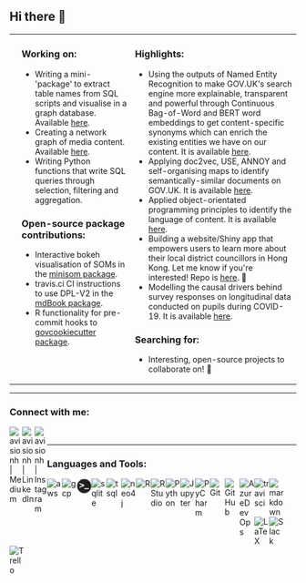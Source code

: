 ## Hi there 👋

<table>
<td>
<td valign="top">
    
### Working on:
- Writing a mini-'package' to extract table names from SQL scripts and visualise in a graph database. Available [here](https://github.com/avisionh/sqlquerygraph). 
- Creating a network graph of media content.  Available [here](https://github.com/avisionh/networkmedia).
- Writing Python functions that write SQL queries through selection, filtering and aggregation.

### Open-source package contributions:
- Interactive bokeh visualisation of SOMs in the [minisom package](https://github.com/JustGlowing/minisom). 
- travis.ci CI instructions to use DPL-V2 in the [mdBook package](https://github.com/rust-lang/mdBook).
- R functionality for pre-commit hooks to [govcookiecutter package](https://github.com/ukgovdatascience/govcookiecutter).

</td>

<td valign="top">

### Highlights:
- Using the outputs of Named Entity Recognition to make GOV.UK's search engine more explainable, transparent and powerful through Continuous Bag-of-Word and BERT word embeddings to get content-specific synonyms which can enrich the existing entities we have on our content. It is available [here](https://github.com/alphagov/govuk-entity-personalisation).
- Applying doc2vec, USE, ANNOY and self-organising maps to identify semantically-similar documents on GOV.UK. It is available [here](https://github.com/alphagov/govuk-content-similarity).
- Applied object-orientated programming principles to identify the language of content. It is available [here](https://github.com/alphagov/govuk-accessibility-reports).
- Building a website/Shiny app that empowers users to learn more about their local district councillors in Hong Kong. Let me know if you're interested! Repo is [here](https://github.com/Hong-Kong-Districts-Info/dashboard-hkdistrictcouncillors). 🔭 
- Modelling the causal drivers behind survey responses on longitudinal data conducted on pupils during COVID-19. It is available [here](https://github.com/ukgovdatascience/surveyanalysis).


### Searching for: 
- Interesting, open-source projects to collaborate on! 👯

</td>
</tr>
</table>

---

### Connect with me:

[<img align="left" alt="avisionh | Medium" width="22px" src="https://cdn.jsdelivr.net/npm/simple-icons@3.4.0/icons/medium.svg" />][medium]
[<img align="left" alt="avisionh | LinkedIn" width="22px" src="https://cdn.jsdelivr.net/npm/simple-icons@v3/icons/linkedin.svg" />][linkedin]
[<img align="left" alt="avisionh | Instagram" width="22px" src="https://cdn.jsdelivr.net/npm/simple-icons@v3/icons/instagram.svg" />][instagram]

<br />

---

### Languages and Tools:
<img align="left" alt="aws" width="26px" src="https://cdn.jsdelivr.net/npm/simple-icons@3.4.0/icons/amazonaws.svg" />
<img align="left" alt="gcp" width="26px" src="https://cdn.jsdelivr.net/npm/simple-icons@3.4.0/icons/googlecloud.svg" />
<img align="left" alt="terminal" width="26px" src="https://raw.githubusercontent.com/github/explore/80688e429a7d4ef2fca1e82350fe8e3517d3494d/topics/terminal/terminal.png" />
<img align="left" alt="sqlite" width="26px" src="https://cdn.jsdelivr.net/npm/simple-icons@3.4.0/icons/sqlite.svg" />
<img align="left" alt="tsql" width="26px" src="https://cdn.jsdelivr.net/npm/simple-icons@3.4.0/icons/microsoftsqlserver.svg" />
<img align="left" alt="neo4j" width="26px" src="https://cdn.jsdelivr.net/npm/simple-icons@3.4.0/icons/neo4j.svg" />
<img align="left" alt="R" width="26px" src="https://cdn.jsdelivr.net/npm/simple-icons@3.4.0/icons/r.svg" />
<img align="left" alt="RStudio" width="26px" src="https://cdn.jsdelivr.net/npm/simple-icons@3.4.0/icons/rstudio.svg" />
<img align="left" alt="Python" width="26px" src="https://cdn.jsdelivr.net/npm/simple-icons@3.4.0/icons/python.svg" />
<img align="left" alt="Jupyter" width="26px" src="https://cdn.jsdelivr.net/npm/simple-icons@3.4.0/icons/jupyter.svg" />
<img align="left" alt="PyCharm" width="26px" src="https://cdn.jsdelivr.net/npm/simple-icons@3.4.0/icons/pycharm.svg" />
<img align="left" alt="Git" width="26px" src="https://cdn.jsdelivr.net/npm/simple-icons@3.4.0/icons/git.svg" />
<img align="left" alt="GitHub" width="26px" src="https://cdn.jsdelivr.net/npm/simple-icons@3.4.0/icons/github.svg" />
<img align="left" alt="AzureDevOps" width="26px" src="https://cdn.jsdelivr.net/npm/simple-icons@3.4.0/icons/azuredevops.svg" />
<img align="left" alt="travisci" width="26px" src="https://cdn.jsdelivr.net/npm/simple-icons@3.4.0/icons/travisci.svg" />
<img align="left" alt="markdown" width="26px" src="https://cdn.jsdelivr.net/npm/simple-icons@3.4.0/icons/markdown.svg" />
<img align="left" alt="LaTeX" width="26px" src="https://cdn.jsdelivr.net/npm/simple-icons@3.4.0/icons/latex.svg" />
<img align="left" alt="Slack" width="26px" src="https://cdn.jsdelivr.net/npm/simple-icons@3.4.0/icons/slack.svg" />
<img align="left" alt="Trello" width="26px" src="https://cdn.jsdelivr.net/npm/simple-icons@3.4.0/icons/trello.svg" />

[medium]: https://medium.com/@avisionho.yumyum
[instagram]: https://www.instagram.com/hungerontheculinaryexpress
[linkedin]: https://www.linkedin.com/in/avision-ho-397066a2/
